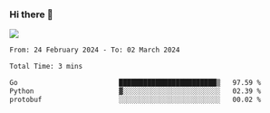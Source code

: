 ### Hi there 👋️

![](https://komarev.com/ghpvc/?username=Loner1024)

<!--START_SECTION:waka-->

```txt
From: 24 February 2024 - To: 02 March 2024

Total Time: 3 mins

Go                         ████████████████████████▒   97.59 %
Python                     ▓░░░░░░░░░░░░░░░░░░░░░░░░   02.39 %
protobuf                   ░░░░░░░░░░░░░░░░░░░░░░░░░   00.02 %
```

<!--END_SECTION:waka-->



